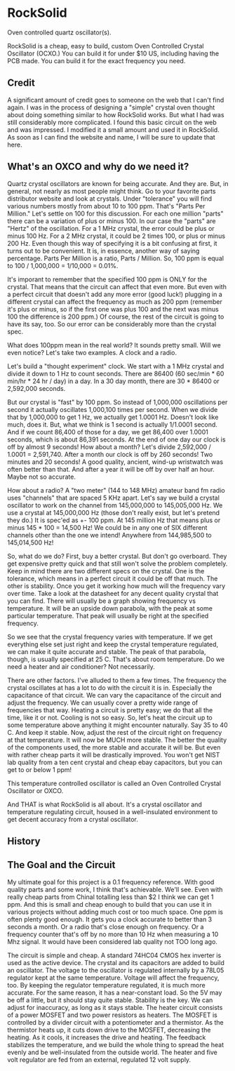 # RockSolid
Oven controlled quartz oscillator(s).

RockSolid is a cheap, easy to build, custom Oven Controlled Crystal
Oscillator (OCXO.)  You can build it for under $10 US, including having
the PCB made.  You can build it for the exact frequency you need.

## Credit
A significant amount of credit goes to someone on the web that I can't
find again.  I was in the process of designing a "simple" crystal oven
thought about doing something similar to how RockSolid works.  But what
I had was still considerably more complicated.  I found this basic circuit
on the web and was impressed.  I modified it a small amount and used it
in RockSolid.  As soon as I can find the website and name, I will be sure
to update that here.

## What's an OXCO and why do we need it?
Quartz crystal oscillators are known for being accurate.  And they are.
But, in general, not nearly as most people might think.  Go to your
favorite parts distributor website and look at crystals.  Under "tolerance"
you will find various numbers mostly from about 10 to 100 ppm.  That's
"Parts Per Million."  Let's settle on 100 for this discussion.  For each
one million "parts" there can be a variation of plus or minus 100.  In our
case the "parts" are "Hertz" of the oscillation.  For a 1 MHz crystal, the
error could be plus or minus 100 Hz.  For a 2 MHz crystal, it could be
2 times 100, or plus or minus 200 Hz.  Even though this way of specifying
it is a bit confusing at first, it turns out to be convenient.  It is, in
essence, another way of saying percentage.  Parts Per Million is a ratio,
 Parts / Million.  So, 100 ppm  is equal to 100 / 1,000,000 = 1/10,000
  = 0.01%.

It's imporant to remember that the specified 100 ppm is ONLY for the
crystal.  That means that the circuit can affect that even more.  But even
with a perfect circuit that doesn't add any more error (good luck!)
plugging in a different crystal can affect the frequency  as much as
200 ppm (remember it's plus or minus, so if the first one was plus 100
and the next was minus 100 the difference is 200 ppm.)  Of course, the
rest of the circuit is going to have its say, too.  So our error can be
considerably more than the crystal spec.

What does 100ppm mean in the real world?  It sounds pretty small.  Will
we even notice?  Let's take two examples.  A clock and a radio.

Let's build a "thought experiment" clock.  We start with a 1 MHz crystal
and divide it down to 1 Hz to count seconds.  There are 86400
(60 sec/min * 60 min/hr * 24 hr / day) in a day.  In a 30 day month, there
are 30 * 86400 or 2,592,000 seconds.

But our crystal is "fast" by 100 ppm.  So instead of 1,000,000 oscillations
per second it actually oscillates 1,000,100 times per second.  When we
divide that by 1,000,000 to get 1 Hz, we actually get 1.0001 Hz.  Doesn't
look like much, does it.  But, what we think is 1 second is actually
1/1.0001 second.  And if we count 86,400 of those for a day, we get
86,400 over 1.0001 seconds, which is about 86,391 seconds.  At the end of
one day our clock is off by almost 9 seconds!  How about a month?  Let's
divide 2,592,000 / 1.0001 = 2,591,740.  After a month our clock is off by
260 seconds!  Two minutes and 20 seconds!  A good quality, ancient,
wind-up wristwatch was often better than that.  And after a year it will
be off by over half an hour.  Maybe not so accurate.

How about a radio?  A "two meter" (144 to 148 MHz) amateur band fm radio
uses "channels" that are spaced 5 KHz apart.  Let's say we build a
crystal oscillator to work on the channel from 145,000,000 to 145,005,000
Hz.  We use a crystal at 145,000,000 Hz (those don't really exist, but
let's pretend they do.)  It is spec'ed as +- 100 ppm.  At 145 million Hz
that means plus or minus 145 * 100 = 14,500 Hz!  We could be in any one of
SIX different channels other than the one we intend!  Anywhere from
144,985,500 to 145,014,500 Hz!

So, what do we do?  First, buy a better crystal.  But don't go overboard.
They get expensive pretty quick and that still won't solve the problem
completely.  Keep in mind there are two different specs on the crystal.
One is the tolerance, which means in a perfect circuit it could be off
that much.  The other is stability.  Once you get it working how much
will the frequency vary over time.
Take a look at the datasheet for any decent quality crystal
that you can find.  There will usually be a graph showing frequency vs
temperature.  It will be an upside down parabola, with the peak at
some particular temperature.  That peak will usually be right at the
specified frequency.

So we see that the crystal frequency varies with temperature.  If we get
everything else set just right and keep the crystal temperature regulated,
we can make it quite accurate and stable.  The peak of that parabola,
though, is usually specified at 25 C.  That's about room temperature.  Do
we need a heater and air conditioner?  Not necessarily.

There are other factors.  I've alluded to them a few times.  The frequency
the crystal oscillates at has a lot to do with the circuit it is in.
Especially the capacitance of that circuit.  We can vary the capacitance
of the circuit and adjust the frequency.  We can usually cover a pretty
wide range of frequencies that way.  Heating a circuit is pretty easy;
we do that all the time, like it or not.  Cooling is not so easy.  So,
let's heat the circuit up to some temperature above anything it might
encounter naturally.  Say 35 to 40 C.  And keep it stable.  Now, adjust
the rest of the circuit right on frequency at that temperature.  It will
now be MUCH more stable.  The better the quality of the components used,
the more stable and accurate it will be.  But even with rather cheap
parts it will be drastically improved.  You won't get NIST lab quality
from a ten cent crystal and cheap ebay capacitors, but you can get to or
below 1 ppm!

This temperature controlled oscillator is called an Oven Controlled
Crystal Oscillator or OXCO.

And THAT is what RockSolid is all about.  It's a crystal oscillator and
temperature regulating circuit, housed in a well-insulated environment
to get decent accuracy from a crystal oscillator.

## History

## The Goal and the Circuit
My ultimate goal for this project is a 0.1 frequency reference.  With
good quality parts and some work, I think that's achievable.  We'll see.
Even with really cheap parts from Chinal totalling less than $2 I think
we can get 1 ppm.  And this is small and cheap enough to build that you
can use it in various projects without adding much cost or too much space.
One ppm is often plenty good enough.  It gets you a clock accurate to
better than 3 seconds a month.  Or a radio that's close enough on
frequency.  Or a frequency counter that's off by no more than 10 Hz when
measuring a 10 Mhz signal.  It would have been considered lab quality
not TOO long ago.

The circuit is simple and cheap.  A standard 74HC04 CMOS hex inverter is
used as the active device.  The crystal and its capacitors are added
to build an oscillator.  The voltage to the oscillator is regulated
internally by a 78L05 regulator kept at the same temperature.  Voltage
will affect the frequency, too.  By keeping the regulator temperature
regulated, it is much more accurate.  For the same reason, it has a
near-constant load.  So the 5V may be off a little, but it should stay
quite stable.  Stability is the key.  We can adjust for inaccuracy, as
long as it stays stable.  The heater circuit consists of a power MOSFET
and two power resistors as heaters.  The MOSFET is controlled by a
divider circuit with a potentiometer and a thermistor.  As the thermistor
heats up, it cuts down drive to the MOSFET, decreasing the heating.  As
it cools, it increases the drive and heating.  The feedback stabilizes
the temperature, and we build the whole thing to spread the heat evenly
and be well-insulated from the outside world.  The heater and five volt
regulator are fed from an external, regulated 12 volt supply.